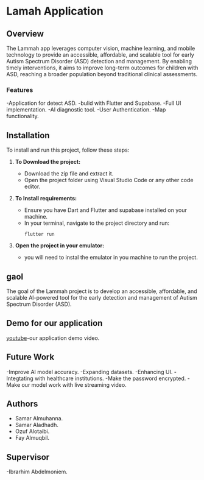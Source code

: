 # Lamah Application

## Overview
The Lammah app leverages computer vision, machine learning, and mobile technology to provide an accessible, affordable, and scalable tool for early Autism Spectrum Disorder (ASD) detection and management. By enabling timely interventions, it aims to improve long-term outcomes for children with ASD, reaching a broader population beyond traditional clinical assessments.

### Features
-Application for detect ASD.
-bulid with Flutter and Supabase.
-Full UI implementation.
-AI diagnostic tool.
-User Authentication.
-Map functionality.

## Installation

To install and run this project, follow these steps:

1. **To Download the project:**
   - Download the zip file and extract it.
   - Open the project folder using Visual Studio Code or any other code editor.

2. **To Install requirements:**
   - Ensure you have Dart and Flutter and supabase installed on your machine.
   - In your terminal, navigate to the project directory and run:
       ``` in bash
     flutter run
       ```
3. **Open the project in your emulator:**
   - you will need to instal the emulator in you machine to run the project.
  
## gaol 
The goal of the Lammah project is to develop an accessible, affordable, and scalable AI-powered tool for the early detection and management of Autism Spectrum Disorder (ASD).

## Demo for our application 

[youtube]()-our application demo video.

## Future Work
-Improve AI model accuracy.
-Expanding datasets.
-Enhancing UI.
-Integtating with healthcare institutions.
-Make the password encrypted.
-Make our model work with live streaming video.

## Authors 
- Samar Almuhanna.
- Samar Aladhadh.
- Ozuf Alotaibi.
- Fay Almuqbil.

## Supervisor
-Ibrarhim Abdelmoniem.
